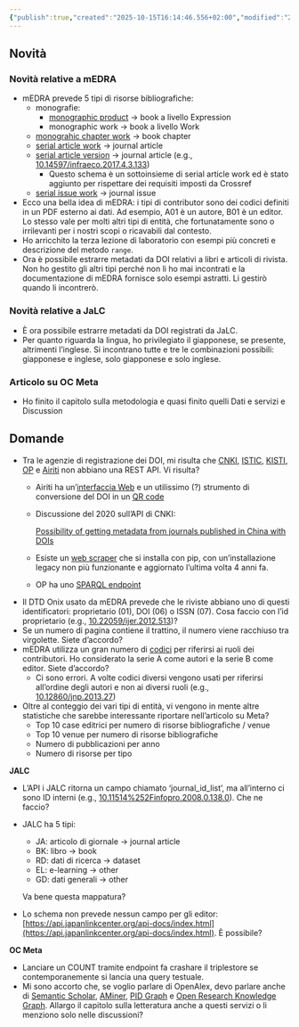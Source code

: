 ```yaml
---
{"publish":true,"created":"2025-10-15T16:14:46.556+02:00","modified":"2022-11-17T12:00:00.000+01:00","cssclasses":""}
---
```



## Novità

### Novità relative a mEDRA

- mEDRA prevede 5 tipi di risorse bibliografiche:
    - monografie:
        - [monographic product](https://www.medra.org/stdoc/en/041110_monographic_doi_metadata_p.pdf) → book a livello Expression
        - monographic work → book a livello Work
    - [monograhic chapter work](https://www.medra.org/stdoc/en/041110_monograph_chapter_doi_metadata.pdf) → book chapter
    - [serial article work](https://www.medra.org/stdoc/en/041110_serial_article_doi_metadata.pdf) → journal article
    - [serial article version](https://www.medra.org/stdoc/en/mEDRA_ONIXSerialArticleVersion_2.0_CR_AP_EN_v1.5.pdf) → journal article (e.g., [10.14597/infraeco.2017.4.3.133](https://api.medra.org/metadata/10.14597/infraeco.2017.4.3.133))
        - Questo schema è un sottoinsieme di serial article work ed è stato aggiunto per rispettare dei requisiti imposti da Crossref
    - [serial issue work](https://www.medra.org/stdoc/en/041110_serial_issue_doi_metadata.pdf) → journal issue
- Ecco una bella idea di mEDRA: i tipi di contributor sono dei codici definiti in un PDF esterno ai dati. Ad esempio, A01 è un autore, B01 è un editor. Lo stesso vale per molti altri tipi di entità, che fortunatamente sono o irrilevanti per i nostri scopi o ricavabili dal contesto.
- Ho arricchito la terza lezione di laboratorio con esempi più concreti e descrizione del metodo `range`.
- Ora è possibile estrarre metadati da DOI relativi a libri e articoli di rivista. Non ho gestito gli altri tipi perché non li ho mai incontrati e la documentazione di mEDRA fornisce solo esempi astratti. Li gestirò quando li incontrerò.

### Novità relative a JaLC

- È ora possibile estrarre metadati da DOI registrati da JaLC.
- Per quanto riguarda la lingua, ho privilegiato il giapponese, se presente, altrimenti l’inglese. Si incontrano tutte e tre le combinazioni possibili: giapponese e inglese, solo giapponese e solo inglese.

### Articolo su OC Meta

- Ho finito il capitolo sulla metodologia e quasi finito quelli Dati e servizi e Discussion

## Domande

- Tra le agenzie di registrazione dei DOI, mi risulta che [CNKI](http://eng.oversea.cnki.net/), [ISTIC](http://www.chinadoi.cn/), [KISTI](http://www.kisti.re.kr/eng/), [OP](https://op.europa.eu/en/home) e [Airiti](http://doi.airiti.com/) non abbiano una REST API. Vi risulta?
    - Airiti ha un’[interfaccia Web](http://doi.airiti.com/DOIService/DOIObject) e un utilissimo (?) strumento di conversione del DOI in un [QR code](http://doi.airiti.com/DOIService/DOIQRCode)
    - Discussione del 2020 sull’API di CNKI:
        
        [Possibility of getting metadata from journals published in China with DOIs](https://forums.zotero.org/discussion/83483/possibility-of-getting-metadata-from-journals-published-in-china-with-dois)
        
    - Esiste un [web scraper](https://github.com/1049451037/MagicCNKI) che si installa con pip, con un’installazione legacy non più funzionante e aggiornato l’ultima volta 4 anni fa.
    - OP ha uno [SPARQL endpoint](https://op.europa.eu/en/web/webtools/linked-data-and-sparql)
- Il DTD Onix usato da mEDRA prevede che le riviste abbiano uno di questi identificatori: proprietario (01), DOI (06) o ISSN (07). Cosa faccio con l’id proprietario (e.g., [10.22059/ijer.2012.513](https://api.medra.org/metadata/10.22059/ijer.2012.513))?
- Se un numero di pagina contiene il trattino, il numero viene racchiuso tra virgolette. Siete d’accordo?
- mEDRA utilizza un gran numero di [codici](https://www.medra.org/stdoc/onix-codelist-17.htm) per riferirsi ai ruoli dei contributori. Ho considerato la serie A come autori e la serie B come editor. Siete d’accordo?
    - Ci sono errori. A volte codici diversi vengono usati per riferirsi all’ordine degli autori e non ai diversi ruoli (e.g., [10.12860/jnp.2013.27](https://api.medra.org/metadata/10.12860/jnp.2013.27))
- Oltre al conteggio dei vari tipi di entità, vi vengono in mente altre statistiche che sarebbe interessante riportare nell’articolo su Meta?
    - Top 10 case editrici per numero di risorse bibliografiche / venue
    - Top 10 venue per numero di risorse bibliografiche
    - Numero di pubblicazioni per anno
    - Numero di risorse per tipo

**JALC**

- L’API i JALC ritorna un campo chiamato ‘journal_id_list’, ma all’interno ci sono ID interni (e.g., [10.11514%252Finfopro.2008.0.138.0](https://api.japanlinkcenter.org/dois/10.11514%252Finfopro.2008.0.138.0)). Che ne faccio?
- JALC ha 5 tipi:
    - JA: articolo di giornale → journal article
    - BK: libro → book
    - RD: dati di ricerca → dataset
    - EL: e-learning → other
    - GD: dati generali → other
    
    Va bene questa mappatura?
    
- Lo schema non prevede nessun campo per gli editor: [https://api.japanlinkcenter.org/api-docs/index.html](https://api.japanlinkcenter.org/api-docs/index.html). È possibile?

**OC Meta**

- Lanciare un COUNT tramite endpoint fa crashare il triplestore se contemporanemente si lancia una query testuale.
- Mi sono accorto che, se voglio parlare di OpenAlex, devo parlare anche di [Semantic Scholar](https://www.semanticscholar.org/), [AMiner](https://www.aminer.org/), [PID Graph](https://www.project-freya.eu/en/pid-graph/the-pid-graph) e [Open Research Knowledge Graph](https://orkg.org/). Allargo il capitolo sulla letteratura anche a questi servizi o li menziono solo nelle discussioni?